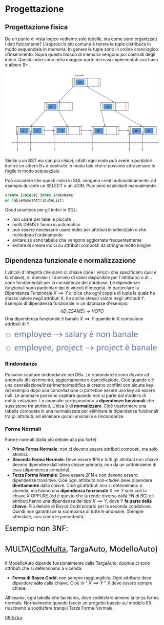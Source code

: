 # Progettazione 

## Progettazione fisica
Da un punto di vista logico vediamo solo tabelle, ma come sono organizzati i dati fisicamente? 
L'approccio più comune è tenere le tuple distribuite in modo sequenziale in memoria. In genere le tuple sono in ordine cronologico d'inserimento. Sopra questo blocco di memoria vengono poi costruiti degli indici. Questi indici sono nella maggior parte dei casi implementati con hash e albero B+ .

![albero B+](images/d172f2d7b7aaad3001195795a659d14e.jpg)

Simile a un BST ma con più chiavi, infatti ogni nodo può avere n puntatori. 
Inoltre un albero B+ è costruito in modo tale che si possono attraversare le foglie in modo sequenziale. 

Può accadere che questi indici in SQL vengano creati automaticamente, ad esempio durante un SELECT o un JOIN. 
Puoi però esplicitarli manualmente. 

````Sql
create [unique] index IndexName 
on TableName(AttributeList)
````

Good practices per gli indici in SQL:

- non usare per tabelle piccole 
- molti DBMS li fanno in automatico
- può essere necessario usare indici per attributi in select/join o che richiedono l'ordinamento 
- evitare se sono tabelle che vengono aggiornate frequentemente 
- evitare di creare indici su attributi composti da stringhe molto lunghe


## Dipendenza funzionale e normalizzazione 

I vincoli d'integrità che siano di chiave (cioè i vincoli che specificano qual è la chiave), di dominio (il dominio di valori disponibile per l'attributo) o di .. sono fondamentali per la consistenza del database. 
Le dipendenze funzionali  sono particolari tipi di vincoli d'integrità. In particolare la Dipendenza Funzionale $X \implies Y$ ci dice che ogni coppia di tupla la quale ha stesso valore negli attributi X, ha anche stesso valore negli attributi Y.
Esempio di dipendenza funzionale in un database d'esempio:
$${\{}ID,ESAME{}\} \rightarrow VOTO$$
Una dipendenza funzionale è banale $X \implies Y$ quando in X compaiono attributi di Y. 


![dipendenza funzionale non banale e banale](images/a4118fd11548a69be2eab79fe60dbad3.png)

### Rindondanze
Possono capitare rindondanze nei DBs. Le rindondanze sono dovute ad anomalie di inserimento, aggiornamento o cancellazione. Cioè quando c'è una cancellazione/inserimento/modifica si creano conflitti con alcune key. Ad esempio dopo una cancellazione ci potrebbe essere una key ad essere null. 
Le anomalie possono capitare quando non si parte dal modello di entità-relazione. 
Le anomalie corrispondono a **dipendenze funzionali** che sussistono tra attributi. 
L'idea è di __normalizzare__. Cioè trasformare una tabella composta in una normalizzata per eliminare le dipendenze funzionali tra gli attributi, ed eliminare quindi anomalie e rindondanze. 

### Forme Normali
Forme normali (dalla più debole alla più forte):

- **Prima Forma Normale**: non ci devono essere attributi composti, ma solo atomici.
- **Seconda Forma Normale**: Deve essere 1FN e tutti gli attributi non chiave devono dipendere dall'intera chiave primaria, non da un sottoinsieme di essa (dipendenza completa). 
- **Terza Forma Normale**: Deve essere 2FN e non devono esserci dipendenze transitive. Cioè ogni attributo _non-chiave_ deve dipendere **direttamente** dalla chiave. Cioè gli attributi non si determinano a vicenda, ma hanno una **dipendenza funzionale** $X \implies Y$ solo con la chiave $X$ OPPURE (ed è questo che la rende diversa dalla FN di BC) gli attributi hanno una dipendenza del tipo $X \implies Y$, dove Y **fa parte della chiave**. Più debole di Boyce Codd proprio per la seconda condizione. Quindi non garantisce la scomparsa di tutte le anomalie. (Sempre ottenibile, così come le precedenti).

![Non 3NF](images/e3624e51afa2dd8bf31952c6a151ea66.png)
Il ModelloAuto dipende funzionalmente dalla TargaAuto, duqnue ci sono attributi  che si determinano a vicenda. 

- **Forma di Boyce Codd**: non sempre raggiungibile. Ogni attributo deve dipendere **solo** dalla chiave. Cioè in " $X \implies Y$ " X deve essere sempre chiave. 


All'esame, ogni tabella che facciamo, deve soddisfare almeno la terza forma normale. Normalmente quando faccio un progetto basato sul modello ER riusciremo a soddisfare tranqui Terza Forma Normale. 

[08.Extra](08.Extra.md)

